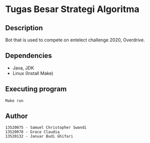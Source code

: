 # Tugas Besar Strategi Algoritma

## Description

Bot that is used to compete on entelect challenge 2020, Overdrive.


## Dependencies

* Java, JDK
* Linux (Install Make)

## Executing program


```
Make run
```

## Author
```
13520075 - Samuel Christopher Swandi
13520078 - Grace Claudia
13520132 - Januar Budi Ghifari
```